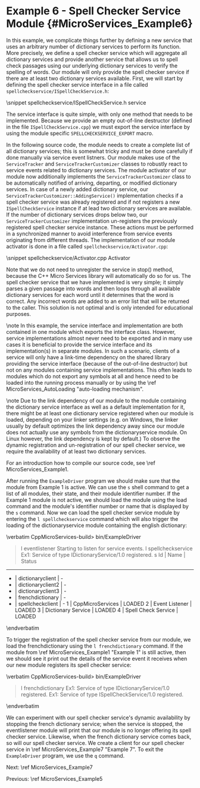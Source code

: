 Example 6 - Spell Checker Service Module   {#MicroServices_Example6}
========================================

In this example, we complicate things further by defining a new service that
uses an arbitrary number of dictionary services to perform its function. More
precisely, we define a spell checker service which will aggregate all dictionary
services and provide another service that allows us to spell check passages
using our underlying dictionary services to verify the spelling of words. Our
module will only provide the spell checker service if there are at least two
dictionary services available. First, we will start by defining the spell checker
service interface in a file called `spellcheckservice/ISpellCheckService.h`:

\snippet spellcheckservice/ISpellCheckService.h service

The service interface is quite simple, with only one method that needs to be
implemented. Because we provide an empty out-of-line destructor (defined in the
file `ISpellCheckService.cpp`) we must export the service interface by using the
module specific `SPELLCHECKSERVICE_EXPORT` macro.

In the following source code, the module needs to create a complete list of all
dictionary services; this is somewhat tricky and must be done carefully if done
manually via service event listners. Our module makes use of the `ServiceTracker`
and `ServiceTrackerCustomizer` classes to robustly react to service events related
to dictionary services. The module activator of our module now additionally implements
the `ServiceTrackerCustomizer` class to be automatically notified of arriving, departing,
or modified dictionary services. In case of a newly added dictionary service, our
`ServiceTrackerCustomizer::AddingService()` implementation checks if a spell checker
service was already registered and if not registers a new `ISpellCheckService` instance
if at lead two dictionary services are available.
If the number of dictionary services drops below two, our `ServiceTrackerCustomizer`
implementation un-registers the previously registered spell checker service instance.
These actions must be performed in a synchronized manner to avoid interference from
service events originating from different threads. The implementation of our module
activator is done in a file called `spellcheckservice/Activator.cpp`:

\snippet spellcheckservice/Activator.cpp Activator

Note that we do not need to unregister the service in stop() method, because the
C++ Micro Services library will automatically do so for us. The spell checker service
that we have implemented is very simple; it simply parses a given passage into words
and then loops through all available dictionary services for each word until it
determines that the word is correct. Any incorrect words are added to an error list
that will be returned to the caller. This solution is not optimal and is only intended
for educational purposes.

\note In this example, the service interface and implementation are both
contained in one module which exports the interface class. However, service
implementations almost never need to be exported and in many use cases
it is beneficial to provide the service interface and its implementation(s)
in separate modules. In such a scenario, clients of a service will only
have a link-time dependency on the shared library providing the service interface
(because of the out-of-line destructor) but not on any modules containing
service implementations. This often leads to modules which do not export
any symbols at all and hence need to be loaded into the running process
manually or by using the \ref MicroServices_AutoLoading "auto-loading mechanism".

\note Due to the link dependency of our module to the module containing the
dictionary service interface as well as a default implementation for it, there
might be at least one dictionary service registered when our module is
loaded, depending on your linker settings (e.g. on Windows, the linker usually
by default optimizes the link dependency away since our module does not actually
use any symbols from the dictionaryservice module. On Linux however, the link
dependency is kept by default.) To observe the dynamic registration and
un-registration of our spell checker service, we require the availability of
at least two dictionary services.

For an introduction how to compile our source code, see \ref MicroServices_Example1.

After running the `ExampleDriver` program we should make sure that the
module from Example 1 is active. We can use the `s` shell command to get
a list of all modules, their state, and their module identifier number.
If the Example 1 module is not active, we should load the module using the
load command and the module's identifier number or name that is displayed
by the `s` command. Now we can load the spell checker service module by
entering the `l spellcheckservice` command which will also trigger the loading
of the dictionaryservice module containing the english dictionary:

\verbatim
CppMicroServices-build> bin/ExampleDriver
> l eventlistener
Starting to listen for service events.
> l spellcheckservice
Ex1: Service of type IDictionaryService/1.0 registered.
> s
Id | Name                 | Status
-----------------------------------
 - | dictionaryclient     | -
 - | dictionaryclient2    | -
 - | dictionaryclient3    | -
 - | frenchdictionary     | -
 - | spellcheckclient     | -
 1 | CppMicroServices     | LOADED
 2 | Event Listener       | LOADED
 3 | Dictionary Service   | LOADED
 4 | Spell Check Service  | LOADED
> 
\endverbatim

To trigger the registration of the spell checker service from our module, we
load the frenchdictionary using the `l frenchdictionary` command. If the module from
\ref MicroServices_Example1 "Example 1" is still active,
then we should see it print out the details of the service event it receives
when our new module registers its spell checker service:

\verbatim
CppMicroServices-build> bin/ExampleDriver
> l frenchdictionary
Ex1: Service of type IDictionaryService/1.0 registered.
Ex1: Service of type ISpellCheckService/1.0 registered.
>
\endverbatim

We can experiment with our spell checker service's dynamic availability by stopping
the french dictionary service; when the service is stopped,
the eventlistener module will print that our module is no longer offering its
spell checker service. Likewise, when the french dictionary service comes back, so will
our spell checker service. We create a client for our spell checker service in
\ref MicroServices_Example7 "Example 7". To exit the `ExampleDriver` program, we
use the `q` command.

Next: \ref MicroServices_Example7

Previous: \ref MicroServices_Example5

